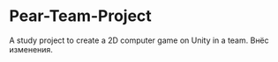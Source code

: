 # Pear-Team-Project
A study project to create a 2D computer game on Unity in a team.
Внёс изменения.